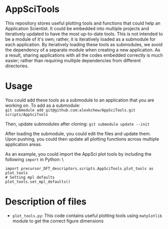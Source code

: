 # AppSciTools
This repository stores useful plotting tools and functions that could help an Application Scientist. It could be embedded into multiple projects and iteratively updated to have the most up-to-date tools.
This is not intended to be a module of it's own; rather, it is iteratively loaded as a submodule for each application. By iteratively loading these tools as submodules, we avoid the dependency of a separate module when creating a new application. As a result, sharing applications with all the codes embedded correctly is much easier; rather than requiring multiple dependencies from different directories. 

# Usage
You could add these tools as a submodule to an application that you are working on. To add as a submodule: \
`git submodule add git@github.com:alexkchew/AppSciTools.git scripts/AppSciTools`

Then, update submodules after cloning:
`git submodule update --init`

After loading the submodule, you could edit the files and update them. Upon pushing, you could then update all plotting functions across multiple application areas. 

As an example, you could import the AppSci plot tools by including the following `import` in Python: \
```
import precursor_DFT_descriptors.scripts.AppSciTools.plot_tools as plot_tools
# Setting mpl defaults
plot_tools.set_mpl_defaults()
```


# Description of files
- `plot_tools.py`:
	This code contains useful plotting tools using `matplotlib` module to get the correct figure dimensions

